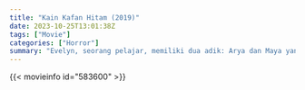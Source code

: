 ```yaml
---
title: "Kain Kafan Hitam (2019)"
date: 2023-10-25T13:01:38Z
tags: ["Movie"]
categories: ["Horror"]
summary: "Evelyn, seorang pelajar, memiliki dua adik: Arya dan Maya yang masih duduk di bangku SD dan SMP. Evelyn mempunyai pacar bernama Bimo yang mempunyai hobi horor. Faktanya, dia mempunyai komunitas aneh di kampusnya, komunitas pencari setan..."
---
```


<mux-player stream-type="on-demand"
src="https://kp3d-my.sharepoint.com/personal/ryoo_kp3d_onmicrosoft_com/_layouts/15/download.aspx?share=EXMBDyRqSXROoMChnEUe-ZQBkXbNHunPys3covB_BuOs6A" prefer-playback="mse" controls>

</mux-player>


{{< movieinfo id="583600" >}}

<script src="https://cdn.jsdelivr.net/npm/@mux/mux-player"></script>

 <script type="application/ld+json ">
{
"@context": "https://schema.org/",
"@type": "VideoObject",
"name": "Kain Kafan Hitam (2019)",
"contentUrl": "https://stream.mux.com/DJfIHKcOrIIgcmLREh8Ny1eoumGOF00Keb8v5cVhwGaE.m3u8",
"thumbnailUrl": "https://www.themoviedb.org/t/p/original/dDJxeXzvLP8amOUCs7F4yM7Jih9.jpg?width=314&fit_mode=preserve&time=25",
"uploadDate": "2023-10-25T13:01:38Z",
}

</script>